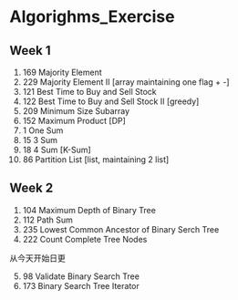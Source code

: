 # Algorighms_Exercise
## Week 1
1. 169 Majority Element
2. 229 Majority Element II [array maintaining one flag + -]
3. 121 Best Time to Buy and Sell Stock
4. 122 Best Time to Buy and Sell Stock II [greedy]
5. 209 Minimum Size Subarray
6. 152 Maximum Product [DP]
7. 1 One Sum
8. 15 3 Sum
9. 18 4 Sum [K-Sum]
10. 86 Partition List [list, maintaining 2 list]

## Week 2
1. 104 Maximum Depth of Binary Tree
2. 112 Path Sum
3. 235 Lowest Common Ancestor of Binary Serch Tree
4. 222 Count Complete Tree Nodes

从今天开始日更

5. 98 Validate Binary Search Tree
6. 173 Binary Search Tree Iterator
